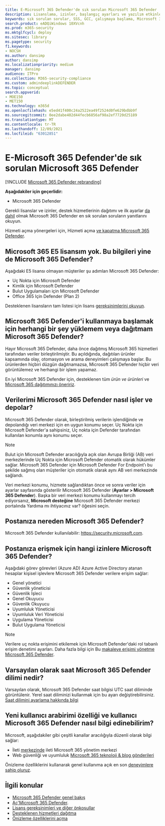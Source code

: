 ```yaml
---
title: E-Microsoft 365 Defender'de sık sorulan Microsoft 365 Defender
description: Lisanslama, izinler, başlangıç ayarları ve yazılım etkinleştirmeyle ilgili diğer ürün ve hizmetler hakkında en sık sorulan soruların Microsoft 365 Defender
keywords: sık sorulan sorular, SSS, GCC, çalışmaya başlama, Microsoft 365 Defender, Microsoft 365 Defender, M365, güvenlik, veri konumu, gerekli izinler, lisansa uygunluk, ayarlar sayfası
search.product: eADQiWindows 10XVcnh
ms.prod: m365-security
ms.mktglfcycl: deploy
ms.sitesec: library
ms.pagetype: security
f1.keywords:
- NOCSH
ms.author: dansimp
author: dansimp
ms.localizationpriority: medium
manager: dansimp
audience: ITPro
ms.collection: M365-security-compliance
ms.custom: admindeeplinkDEFENDER
ms.topic: conceptual
search.appverid:
- MOE150
- MET150
ms.technology: m365d
ms.openlocfilehash: e5ed41f400c24a2522ea49f2524d0fe629bdbb9f
ms.sourcegitcommit: 0ee2dabe402d44fecb6856af98a2ef7720d25189
ms.translationtype: MT
ms.contentlocale: tr-TR
ms.lasthandoff: 12/09/2021
ms.locfileid: "63012851"
---
```

# <a name="frequently-asked-questions-when-turning-on-microsoft-365-defender"></a>E-Microsoft 365 Defender'de sık sorulan Microsoft 365 Defender

[!INCLUDE [Microsoft 365 Defender rebranding](../includes/microsoft-defender.md)]


**Aşağıdakiler için geçerlidir:**
- Microsoft 365 Defender

Gerekli lisanslar ve izinler, destek hizmetlerinin dağıtımı ve ilk ayarlar [da dahil](microsoft-365-defender.md) olmak Microsoft 365 Defender en sık sorulan soruların yanıtlarını okuyun.

Hizmeti açma yönergeleri için, Hizmeti açma [ve kapatma Microsoft 365 Defender](m365d-enable.md).

## <a name="i-dont-have-a-microsoft-365-e5-license-can-i-still-use-microsoft-365-defender"></a>Microsoft 365 E5 lisansım yok. Bu bilgileri yine de Microsoft 365 Defender?

Aşağıdaki E5 lisansı olmayan müşteriler şu adımları Microsoft 365 Defender:

- Uç Nokta için Microsoft Defender
- Kimlik için Microsoft Defender
- Bulut Uygulamaları için Microsoft Defender
- Office 365 Için Defender (Plan 2)

Desteklenen lisansların tam listesi için lisans [gereksinimlerini okuyun](prerequisites.md#licensing-requirements).

## <a name="do-i-need-to-install-or-deploy-anything-to-start-using-microsoft-365-defender"></a>Microsoft 365 Defender'i kullanmaya başlamak için herhangi bir şey yüklemem veya dağıtmam Microsoft 365 Defender?

Hayır Microsoft 365 Defender, daha önce dağıtmış Microsoft 365 hizmetleri tarafından veriler birleştirilmiştir. Bu açıldığında, dağıtılan ürünler kapsamında olay, otomasyon ve arama deneyimleri çalışmaya başlar. Bu ürünlerden hiçbiri düzgün dağıtnamazsa, Microsoft 365 Defender hiçbir veri görüntülemez ve herhangi bir işlem yapamaz.

En iyi Microsoft 365 Defender için, desteklenen tüm *ürün ve ürünleri* ve [Microsoft 365 dağıtımınızı öneririz](deploy-supported-services.md).

## <a name="where-does-microsoft-365-defender-process-and-store-my-data"></a>Verilerimi Microsoft 365 Defender nasıl işler ve depolar?

Microsoft 365 Defender olarak, birleştirilmiş verilerin işlendiğinde ve depolandığı veri merkezi için en uygun konumu seçer. Uç Nokta için Microsoft Defender'a sahipsiniz, Uç nokta için Defender tarafından kullanılan konumla aynı konumu seçer.

>[!NOTE]
>Bulut için Microsoft Defender aracılığıyla açık olan Avrupa Birliği (AB) veri merkezlerinde Uç Nokta için Microsoft Defender otomatik olarak hükümler sağlar. Microsoft 365 Defender için Microsoft Defender For Endpoint'ı bu şekilde sağmış olan müşteriler için otomatik olarak aynı AB veri merkezinde sağlandı.

Veri merkezi konumu, hizmete sağlandıktan önce ve sonra veriler için ayarlar sayfasında gösterilir Microsoft 365 Defender (**Ayarlar > Microsoft 365 Defender**). Başka bir veri merkezi konumu kullanmayı tercih ediyorsanız, **Microsoft desteğine** Microsoft 365 Defender merkezi portalında Yardıma mı ihtiyacınız var? öğesini seçin.

## <a name="where-can-i-access-microsoft-365-defender"></a>Postanıza nereden Microsoft 365 Defender?

Microsoft 365 Defender kullanılabilir: <a href="https://go.microsoft.com/fwlink/p/?linkid=2077139" target="_blank"><https://security.microsoft.com></a>.

## <a name="what-permissions-do-i-need-to-access-microsoft-365-defender"></a>Postanıza erişmek için hangi izinlere Microsoft 365 Defender?

Aşağıdaki görev görevleri (Azure AD) Azure Active Directory atanan hesaplar kişisel işlevlere Microsoft 365 Defender verilere erişim sağlar:

- Genel yönetici
- Güvenlik yöneticisi
- Güvenlik İşleci
- Genel Okuyucu
- Güvenlik Okuyucu
- Uyumluluk Yöneticisi
- Uyumluluk Veri Yöneticisi
- Uygulama Yöneticisi
- Bulut Uygulama Yöneticisi


> [!NOTE]
> Verilere uç nokta erişimini etkilemek için Microsoft Defender'daki rol tabanlı erişim denetimi ayarları. Daha fazla bilgi için Bu [makaleye erişimi yönetme Microsoft 365 Defender](m365d-permissions.md).

## <a name="what-time-zone-does-microsoft-365-defender-default-to"></a>Varsayılan olarak saat Microsoft 365 Defender dilimi nedir?

Varsayılan olarak, Microsoft 365 Defender saat bilgisi UTC saat diliminde görüntülenir. Yerel saat diliminizi kullanmak için bu ayarı değiştirebilirsiniz. [Saat dilimini ayarlama hakkında bilgi](m365d-time-zone.md)

## <a name="how-can-i-learn-about-new-microsoft-365-defender-feature-and-ui-updates"></a>Yeni kullanıcı arabirimi özelliği ve kullanıcı Microsoft 365 Defender nasıl bilgi edinebilirim?

Microsoft, aşağıdakiler gibi çeşitli kanallar aracılığıyla düzenli olarak bilgi sağlar:

- İleti [merkezinde](../../admin/manage/message-center.md) ileti Microsoft 365 yönetim merkezi
- Web güvenliği ve uyumluluk [Microsoft 365 teknoloji & blog gönderileri](https://techcommunity.microsoft.com/t5/security-privacy-and-compliance/bg-p/securityprivacycompliance)

Önizleme özelliklerini kullanarak genel kullanıma açık en son [deneyimlere sahip oluruz](preview.md).

## <a name="related-topics"></a>İlgili konular

- [Microsoft 365 Defender genel bakış](microsoft-365-defender.md)
- [Aç'Microsoft 365 Defender](m365d-enable.md).
- [Lisans gereksinimleri ve diğer önkoşullar](prerequisites.md)
- [Desteklenen hizmetleri dağıtma](deploy-supported-services.md)
- [Önizleme özelliklerini açma](preview.md)
